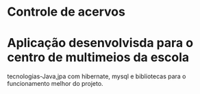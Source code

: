 # Controle de acervos
# Aplicação desenvolvisda para o centro de multimeios da escola
tecnologias-Java,jpa com hibernate, mysql e bibliotecas para o funcionamento melhor do projeto.
